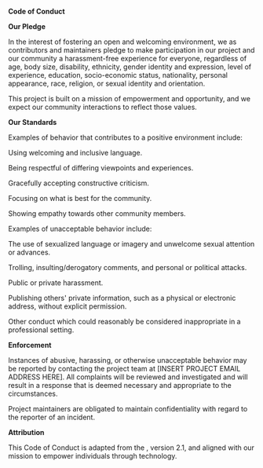 **Code of Conduct**

**Our Pledge**

In the interest of fostering an open and welcoming environment, we as contributors and maintainers pledge to make participation in our project and our community a harassment-free experience for everyone, regardless of age, body size, disability, ethnicity, gender identity and expression, level of experience, education, socio-economic status, nationality, personal appearance, race, religion, or sexual identity and orientation.

This project is built on a mission of empowerment and opportunity, and we expect our community interactions to reflect those values.

**Our Standards**

Examples of behavior that contributes to a positive environment include:

Using welcoming and inclusive language.

Being respectful of differing viewpoints and experiences.

Gracefully accepting constructive criticism.

Focusing on what is best for the community.

Showing empathy towards other community members.

Examples of unacceptable behavior include:

The use of sexualized language or imagery and unwelcome sexual attention or advances.

Trolling, insulting/derogatory comments, and personal or political attacks.

Public or private harassment.

Publishing others' private information, such as a physical or electronic address, without explicit permission.

Other conduct which could reasonably be considered inappropriate in a professional setting.

**Enforcement**

Instances of abusive, harassing, or otherwise unacceptable behavior may be reported by contacting the project team at [INSERT PROJECT EMAIL ADDRESS HERE]. All complaints will be reviewed and investigated and will result in a response that is deemed necessary and appropriate to the circumstances.

Project maintainers are obligated to maintain confidentiality with regard to the reporter of an incident.

**Attribution**

This Code of Conduct is adapted from the , version 2.1, and aligned with our mission to empower individuals through technology.
